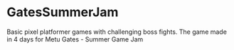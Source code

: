 # GatesSummerJam
 Basic pixel platformer games with challenging boss fights. The game made in 4 days for Metu Gates - Summer Game Jam
